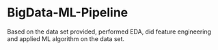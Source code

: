 # BigData-ML-Pipeline
Based on the data set provided, performed EDA, did feature engineering and applied ML algorithm on the data set.
